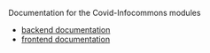 Documentation for the Covid-Infocommons modules

- [backend documentation](https://github.com/columbia-it/covid-infocommons/tree/main/backend)
- [frontend documentation](https://github.com/columbia-it/covid-infocommons/tree/main/frontend)

